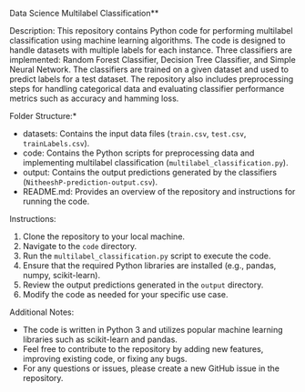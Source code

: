Data Science Multilabel Classification**

Description:
This repository contains Python code for performing multilabel classification using machine learning algorithms. The code is designed to handle datasets with multiple labels for each instance. Three classifiers are implemented: Random Forest Classifier, Decision Tree Classifier, and Simple Neural Network. The classifiers are trained on a given dataset and used to predict labels for a test dataset. The repository also includes preprocessing steps for handling categorical data and evaluating classifier performance metrics such as accuracy and hamming loss.

Folder Structure:*
- datasets: Contains the input data files (`train.csv`, `test.csv`, `trainLabels.csv`).
- code: Contains the Python scripts for preprocessing data and implementing multilabel classification (`multilabel_classification.py`).
- output: Contains the output predictions generated by the classifiers (`NitheeshP-prediction-output.csv`).
- README.md: Provides an overview of the repository and instructions for running the code.

Instructions:
1. Clone the repository to your local machine.
2. Navigate to the `code` directory.
3. Run the `multilabel_classification.py` script to execute the code.
4. Ensure that the required Python libraries are installed (e.g., pandas, numpy, scikit-learn).
5. Review the output predictions generated in the `output` directory.
6. Modify the code as needed for your specific use case.

Additional Notes:
- The code is written in Python 3 and utilizes popular machine learning libraries such as scikit-learn and pandas.
- Feel free to contribute to the repository by adding new features, improving existing code, or fixing any bugs.
- For any questions or issues, please create a new GitHub issue in the repository.
